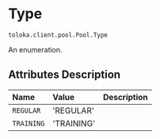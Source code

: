 # Type
`toloka.client.pool.Pool.Type`

An enumeration.

## Attributes Description

| Name | Value | Description |
| :------| :-----------| :----------| 
`REGULAR`|'REGULAR'|<p></p>
`TRAINING`|'TRAINING'|<p></p>
